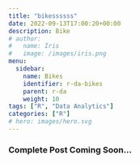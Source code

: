 ```yaml
---
title: "bikessssss"
date: 2022-09-13T17:00:20+00:00
description: Bike
# author:
#   name: Iris
#   image: /images/iris.png
menu:
  sidebar:
    name: Bikes
    identifier: r-da-bikes
    parent: r-da
    weight: 10
tags: ["R", "Data Analytics"]
categories: ["R"]
# hero: images/hero.svg
---
```

### Complete Post Coming Soon...
